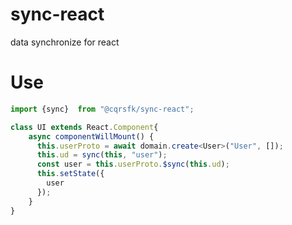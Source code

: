 # sync-react
data synchronize for react

# Use
```ts
import {sync}  from "@cqrsfk/sync-react";

class UI extends React.Component{
    async componentWillMount() {
      this.userProto = await domain.create<User>("User", []);
      this.ud = sync(this, "user");
      const user = this.userProto.$sync(this.ud);
      this.setState({
        user
      });
    }
}

```